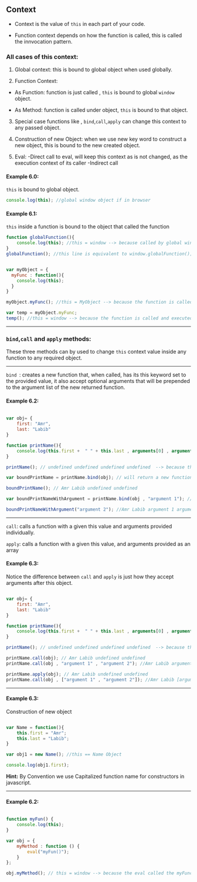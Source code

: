## Context
* Context is the value of `this` in each part of your code.

* Function context depends on how the function is called, this is called the innvocation pattern.





### All cases of this context:

1. Global context:
this is bound to global object when used globally.

2. Function Context:
* As Function: function is just called , `this` is bound to global `window` object.

* As Method: function is called under object, `this` is bound to that object.


3. Special case functions like , `bind`,`call`,`apply` can change this context to any passed object.

4. Construction of new Object: when we use new key word to construct a new object, this is bound to the new created object.

5. Eval:
-Direct call to eval, will keep this context as is not changed, as the execution context of its caller
-Indirect call

#### Example 6.0:

`this` is bound to global object.

```javascript
console.log(this); //global window object if in browser
```

#### Example 6.1:

`this` inside a function is bound to the object that called the function

```javascript
function globalFunction(){
	console.log(this); //this = window --> because called by global window object
}
globalFunction(); //this line is equivalent to window.globalFunction();


var myObject = {
  myFunc : function(){
    console.log(this);
  }
}

myObject.myFunc(); //this = MyObject --> because the function is called on myObject

var temp = myObject.myFunc;
temp(); //this = window --> because the function is called and executed from global window object

```

---

### `bind`,`call` and `apply` methods:

These three methods can by used to change `this` context value inside any function to any required object.

---

`bind `: creates a new function that, when called, has its this keyword set to the provided value, it also accept optional arguments that will be prepended to the argument list of the new returned function.


#### Example 6.2:

```javascript

var obj= {
	first: "Amr",
	last: "Labib"
}

function printName(){
	console.log(this.first +  " " + this.last , arguments[0] , arguments[1]);
}

printName(); // undefined undefined undefined undefined  --> because this is bound to global window object, also we don't have any argument passed to the function

var boundPrintName = printName.bind(obj); // will return a new function with this context bound to obj

boundPrintName(); // Amr Labib undefined undefined

var boundPrintNameWithArgument = printName.bind(obj , "argument 1"); //will return new function with this context bound to obj and first argument set to "argument 1"

boundPrintNameWithArgument("argument 2"); //Amr Labib argument 1 argument 2

```

---


`call`: calls a function with a given this value and arguments provided individually.

`apply`: calls a function with a given this value, and arguments provided as an array

#### Example 6.3:

Notice the difference between `call` and `apply` is just how they accept arguments after this object.

```javascript

var obj= {
	first: "Amr",
	last: "Labib"
}

function printName(){
	console.log(this.first +  " " + this.last , arguments[0] , arguments[1] );
}

printName(); // undefined undefined undefined undefined  --> because this is bound to global window object, also we don't have any argument passed to the function

printName.call(obj); // Amr Labib undefined undefined
printName.call(obj , "argument 1" , "argument 2"); //Amr Labib argument 1 argument 2

printName.apply(obj); // Amr Labib undefined undefined
printName.call(obj , ["argument 1" , "argument 2"]); //Amr Labib [argument 1 , argument 2] undefined

```

---

#### Example 6.3:

Construction of new object

```javascript

var Name = function(){
	this.first = "Amr";
	this.last = "Labib";
}

var obj1 = new Name(); //this == Name Object 

console.log(obj1.first);

```

**Hint:**
By Convention we use Capitalized function name for constructors in javascript.

---

#### Example 6.2:

```javascript

function myFun() {
    console.log(this);
}

var obj = {
    myMethod : function () {
        eval("myFun()");
    }
};

obj.myMethod(); // this = window --> because the eval called the myFunc function without an object
```